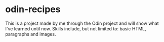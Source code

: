 # odin-recipes
This is a project made by me through the Odin project and will show what I've learned until now.
Skills include, but not limited to: basic HTML, paragraphs and images.
